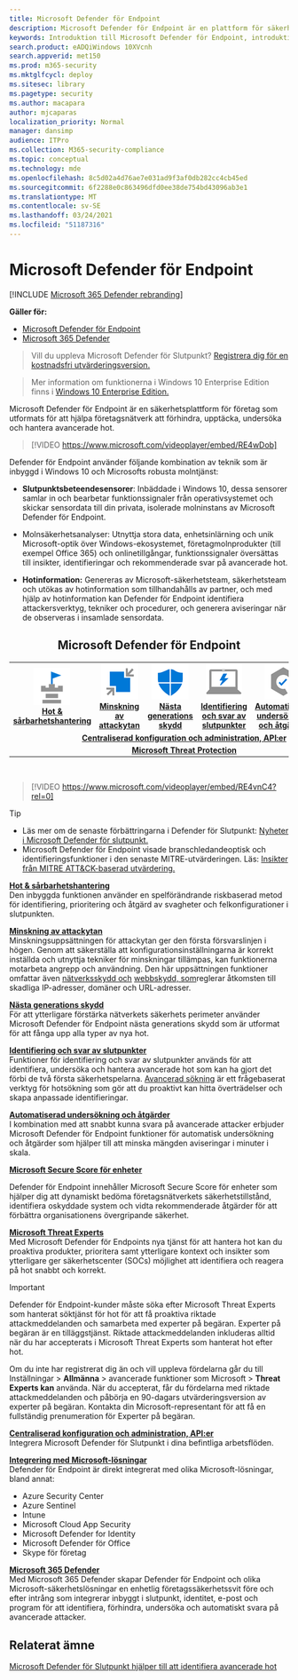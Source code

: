 ```yaml
---
title: Microsoft Defender för Endpoint
description: Microsoft Defender för Endpoint är en plattform för säkerhet för företagsslutpunkter som hjälper dem att försvara sig mot avancerade fortlöpande hot.
keywords: Introduktion till Microsoft Defender för Endpoint, introduktion till Microsoft Defender Advanced Threat Protection, introduktion till Microsoft Defender ATP, cybersäkerhet, avancerade fortlöpande hot, företagssäkerhet, datorbeteende sensor, molnsäkerhet, analys, hotinformation, minskning av attackytan, nästa generations skydd, automatisk undersökning och åtgärd, microsoft threat experts, secure score, advanced hunting, microsoft threat protection, cyber threat hunting
search.product: eADQiWindows 10XVcnh
search.appverid: met150
ms.prod: m365-security
ms.mktglfcycl: deploy
ms.sitesec: library
ms.pagetype: security
ms.author: macapara
author: mjcaparas
localization_priority: Normal
manager: dansimp
audience: ITPro
ms.collection: M365-security-compliance
ms.topic: conceptual
ms.technology: mde
ms.openlocfilehash: 8c5d02a4d76ae7e031ad9f3af0db282cc4cb45ed
ms.sourcegitcommit: 6f2288e0c863496dfd0ee38de754bd43096ab3e1
ms.translationtype: MT
ms.contentlocale: sv-SE
ms.lasthandoff: 03/24/2021
ms.locfileid: "51187316"
---
```

# <a name="microsoft-defender-for-endpoint"></a>Microsoft Defender för Endpoint

[!INCLUDE [Microsoft 365 Defender rebranding](../../includes/microsoft-defender.md)]

**Gäller för:**
- [Microsoft Defender för Endpoint](https://go.microsoft.com/fwlink/p/?linkid=2154037)
- [Microsoft 365 Defender](https://go.microsoft.com/fwlink/?linkid=2118804)

> Vill du uppleva Microsoft Defender för Slutpunkt? [Registrera dig för en kostnadsfri utvärderingsversion.](https://www.microsoft.com/microsoft-365/windows/microsoft-defender-atp?ocid=docs-wdatp-exposedapis-abovefoldlink)

> Mer information om funktionerna i Windows 10 Enterprise Edition finns i [Windows 10 Enterprise Edition.](https://www.microsoft.com/WindowsForBusiness/buy)

Microsoft Defender för Endpoint är en säkerhetsplattform för företag som utformats för att hjälpa företagsnätverk att förhindra, upptäcka, undersöka och hantera avancerade hot.
<p></p>

>[!VIDEO https://www.microsoft.com/videoplayer/embed/RE4wDob]

Defender för Endpoint använder följande kombination av teknik som är inbyggd i Windows 10 och Microsofts robusta molntjänst:

-   **Slutpunktsbeteendesensorer**: Inbäddade i Windows 10, dessa sensorer samlar in och bearbetar funktionssignaler från operativsystemet och skickar sensordata till din privata, isolerade molninstans av Microsoft Defender för Endpoint.


-   Molnsäkerhetsanalyser: Utnyttja stora data, enhetsinlärning och unik Microsoft-optik över Windows-ekosystemet, företagmolnprodukter (till exempel Office 365) och onlinetillgångar, funktionssignaler översättas till insikter, identifieringar och rekommenderade svar på avancerade hot.

-   **Hotinformation:** Genereras av Microsoft-säkerhetsteam, säkerhetsteam och utökas av hotinformation som tillhandahålls av partner, och med hjälp av hotinformation kan Defender för Endpoint identifiera attackersverktyg, tekniker och procedurer, och generera aviseringar när de observeras i insamlade sensordata.

<center><h2>Microsoft Defender för Endpoint</center></h2>
<table>
<tr>
<td><a href="#tvm"><center><img src="images/TVM_icon.png" alt="Threat & Vulnerability Management"> <br><b>Hot & sårbarhetshantering</b></center></a></td>
<td><a href="#asr"><center><img src="images/asr-icon.png" alt="Attack surface reduction"><br><b>Minskning av attackytan</b></center></a></td>
<td><center><a href="#ngp"><img src="images/ngp-icon.png" alt="Next-generation protection"><br> <b>Nästa generations skydd</b></a></center></td>
<td><center><a href="#edr"><img src="images/edr-icon.png" alt="Endpoint detection and response"><br> <b>Identifiering och svar av slutpunkter</b></a></center></td>
<td><center><a href="#ai"><img src="images/air-icon.png" alt="Automated investigation and remediation"><br> <b>Automatiserad undersökning och åtgärder</b></a></center></td>
<td><center><a href="#mte"><img src="images/mte-icon.png" alt="Microsoft Threat Experts"><br> <b>Microsoft Threat Experts</b></a></center></td>
</tr>
<tr>
<td colspan="7">
<a href="#apis"><center><b>Centraliserad konfiguration och administration, API:er</a></b></center></td>
</tr>
<tr>
<td colspan="7"><a href="#mtp"><center><b>Microsoft Threat Protection</a></center></b></td>
</tr>
</table>
<br>

<p></p>

>[!VIDEO https://www.microsoft.com/videoplayer/embed/RE4vnC4?rel=0] 

> [!TIP]
> - Läs mer om de senaste förbättringarna i Defender för Slutpunkt: [Nyheter i Microsoft Defender för slutpunkt.](https://cloudblogs.microsoft.com/microsoftsecure/2018/11/15/whats-new-in-windows-defender-atp/)
> - Microsoft Defender för Endpoint visade branschledandeoptisk och identifieringsfunktioner i den senaste MITRE-utvärderingen. Läs: [Insikter från MITRE ATT&CK-baserad utvärdering.](https://cloudblogs.microsoft.com/microsoftsecure/2018/12/03/insights-from-the-mitre-attack-based-evaluation-of-windows-defender-atp/)

<a name="tvm"></a>

**[Hot & sårbarhetshantering](next-gen-threat-and-vuln-mgt.md)**<br>
Den inbyggda funktionen använder en spelförändrande riskbaserad metod för identifiering, prioritering och åtgärd av svagheter och felkonfigurationer i slutpunkten. 

<a name="asr"></a>

**[Minskning av attackytan](overview-attack-surface-reduction.md)**<br>
Minskningsuppsättningen för attackytan ger den första försvarslinjen i högen. Genom att säkerställa att konfigurationsinställningarna är korrekt inställda och utnyttja tekniker för minskningar tillämpas, kan funktionerna motarbeta angrepp och användning. Den här uppsättningen funktioner omfattar även [nätverksskydd och](network-protection.md) [webbskydd, som](web-protection-overview.md)reglerar åtkomsten till skadliga IP-adresser, domäner och URL-adresser. 

<a name="ngp"></a>

**[Nästa generations skydd](https://docs.microsoft.com/windows/security/threat-protection/microsoft-defender-antivirus/microsoft-defender-antivirus-in-windows-10)**<br>
För att ytterligare förstärka nätverkets säkerhets perimeter använder Microsoft Defender för Endpoint nästa generations skydd som är utformat för att fånga upp alla typer av nya hot.

<a name="edr"></a>

**[Identifiering och svar av slutpunkter](overview-endpoint-detection-response.md)**<br>
Funktioner för identifiering och svar av slutpunkter används för att identifiera, undersöka och hantera avancerade hot som kan ha gjort det förbi de två första säkerhetspelarna. [Avancerad sökning](advanced-hunting-overview.md) är ett frågebaserat verktyg för hotsökning som gör att du proaktivt kan hitta överträdelser och skapa anpassade identifieringar.

<a name="ai"></a>

**[Automatiserad undersökning och åtgärder](automated-investigations.md)**<br>
I kombination med att snabbt kunna svara på avancerade attacker erbjuder Microsoft Defender för Endpoint funktioner för automatisk undersökning och åtgärder som hjälper till att minska mängden aviseringar i minuter i skala. 

<a name="ss"></a>

**[Microsoft Secure Score för enheter](tvm-microsoft-secure-score-devices.md)**<br>

Defender för Endpoint innehåller Microsoft Secure Score för enheter som hjälper dig att dynamiskt bedöma företagsnätverkets säkerhetstillstånd, identifiera oskyddade system och vidta rekommenderade åtgärder för att förbättra organisationens övergripande säkerhet.

<a name="mte"></a>

**[Microsoft Threat Experts](microsoft-threat-experts.md)**<br>
Med Microsoft Defender för Endpoints nya tjänst för att hantera hot kan du proaktiva produkter, prioritera samt ytterligare kontext och insikter som ytterligare ger säkerhetscenter (SOCs) möjlighet att identifiera och reagera på hot snabbt och korrekt.

>[!IMPORTANT]
>Defender för Endpoint-kunder måste söka efter Microsoft Threat Experts som hanterat söktjänst för hot för att få proaktiva riktade attackmeddelanden och samarbeta med experter på begäran. Experter på begäran är en tilläggstjänst. Riktade attackmeddelanden inkluderas alltid när du har accepterats i Microsoft Threat Experts som hanterat hot efter hot.<p>
><p>Om du inte har registrerat dig än och vill <b></b> uppleva fördelarna går du till Inställningar > <b>Allmänna</b> > <b></b> avancerade funktioner som Microsoft > <b>Threat Experts kan</b> använda. När du accepterat, får du fördelarna med riktade attackmeddelanden och påbörja en 90-dagars utvärderingsversion av experter på begäran. Kontakta din Microsoft-representant för att få en fullständig prenumeration för Experter på begäran.

<a name="apis"></a>

**[Centraliserad konfiguration och administration, API:er](management-apis.md)**<br>
Integrera Microsoft Defender för Slutpunkt i dina befintliga arbetsflöden.

<a name="mtp"></a>

**[Integrering med Microsoft-lösningar](threat-protection-integration.md)** <br>
Defender för Endpoint är direkt integrerat med olika Microsoft-lösningar, bland annat:
- Azure Security Center
- Azure Sentinel
- Intune
- Microsoft Cloud App Security
- Microsoft Defender for Identity
- Microsoft Defender för Office
- Skype för företag

**[Microsoft 365 Defender](https://docs.microsoft.com/microsoft-365/security/defender/microsoft-threat-protection)**<br>
Med Microsoft 365 Defender skapar Defender för Endpoint och olika Microsoft-säkerhetslösningar en enhetlig företagssäkerhetssvit före och efter intrång som integrerar inbyggt i slutpunkt, identitet, e-post och program för att identifiera, förhindra, undersöka och automatiskt svara på avancerade attacker.


## <a name="related-topic"></a>Relaterat ämne
[Microsoft Defender för Slutpunkt hjälper till att identifiera avancerade hot](https://www.microsoft.com/itshowcase/microsoft-defender-atps-antivirus-capabilities-boost-malware-protection)
